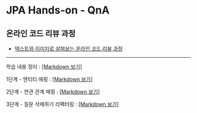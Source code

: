 # JPA Hands-on - QnA

## 온라인 코드 리뷰 과정
* [텍스트와 이미지로 살펴보는 온라인 코드 리뷰 과정](https://github.com/next-step/nextstep-docs/tree/master/codereview)
---
학습 내용 정리 : [[Markdown 보기]](./markdown/handson_summary.md)

1단계 - 엔티티 매핑 : [[Markdown 보기]](./markdown/step01.md)

2단계 - 연관 관계 매핑 : [[Markdown 보기]](./markdown/step02.md)

3단계 - 질문 삭제하기 리팩터링 : [[Markdown 보기]](./markdown/step03.md)
